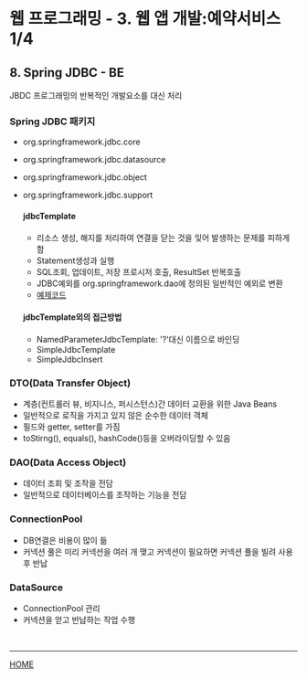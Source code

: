 # 웹 프로그래밍 - 3. 웹 앱 개발:예약서비스 1/4

## 8. Spring JDBC - BE
JBDC 프로그래밍의 반복적인 개발요소를 대신 처리

### Spring JDBC 패키지
- org.springframework.jdbc.core
- org.springframework.jdbc.datasource
- org.springframework.jdbc.object
- org.springframework.jdbc.support

  #### jdbcTemplate
  - 리소스 생성, 해지를 처리하여 연결을 닫는 것을 잊어 발생하는 문제를 피하게 함
  - Statement생성과 실행
  - SQL조회, 업데이트, 저장 프로시저 호출, ResultSet 반복호출
  - JDBC예외를 org.springframework.dao에 정의된 일반적인 예외로 변환
  - [예제코드](https://www.edwith.org/boostcourse-web/lecture/20660/)

  #### jdbcTemplate외의 접근방법
  - NamedParameterJdbcTemplate: '?'대신 이름으로 바인딩
  - SimpleJdbcTemplate
  - SimpleJdbcInsert

### DTO(Data Transfer Object)
- 계층(컨트롤러 뷰, 비지니스, 퍼시스턴스)간 데이터 교환을 위한 Java Beans
- 일반적으로 로직을 가지고 있지 않은 순수한 데이터 객체
- 필드와 getter, setter를 가짐
- toStirng(), equals(), hashCode()등을 오버라이딩할 수 있음

### DAO(Data Access Object)
- 데이터 조회 및 조작을 전담
- 일반적으로 데이터베이스를 조작하는 기능을 전담

### ConnectionPool
- DB연결은 비용이 많이 듦
- 커넥션 풀은 미리 커넥션을 여러 개 맺고 커넥션이 필요하면 커넥션 풀을 빌려 사용 후 반납

### DataSource
- ConnectionPool 관리
- 커넥션을 얻고 반납하는 작업 수행

<br>

---
[HOME](https://github.com/tunaep5/Boostcourse/blob/master/README.md)
